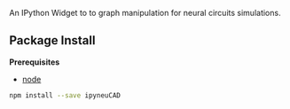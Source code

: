 An IPython Widget to to graph manipulation for neural circuits simulations.

Package Install
---------------

**Prerequisites**
- [node](http://nodejs.org/)

```bash
npm install --save ipyneuCAD
```
